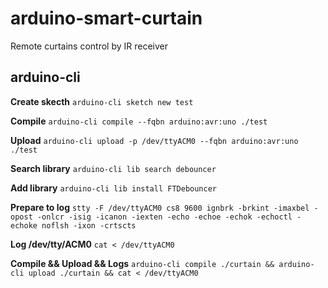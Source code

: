 # arduino-smart-curtain
Remote curtains control by IR receiver

## arduino-cli

**Create skecth**
`arduino-cli sketch new test`

**Compile**
`arduino-cli compile --fqbn arduino:avr:uno ./test`

**Upload**
`arduino-cli upload -p /dev/ttyACM0 --fqbn arduino:avr:uno ./test`

**Search library**
`arduino-cli lib search debouncer`

**Add library**
`arduino-cli lib install FTDebouncer`

**Prepare to log**
`stty -F /dev/ttyACM0 cs8 9600 ignbrk -brkint -imaxbel -opost -onlcr -isig -icanon -iexten -echo -echoe -echok -echoctl -echoke noflsh -ixon -crtscts`

**Log /dev/tty/ACM0**
`cat < /dev/ttyACM0`

**Compile && Upload && Logs**
`arduino-cli compile ./curtain && arduino-cli upload ./curtain && cat < /dev/ttyACM0`
